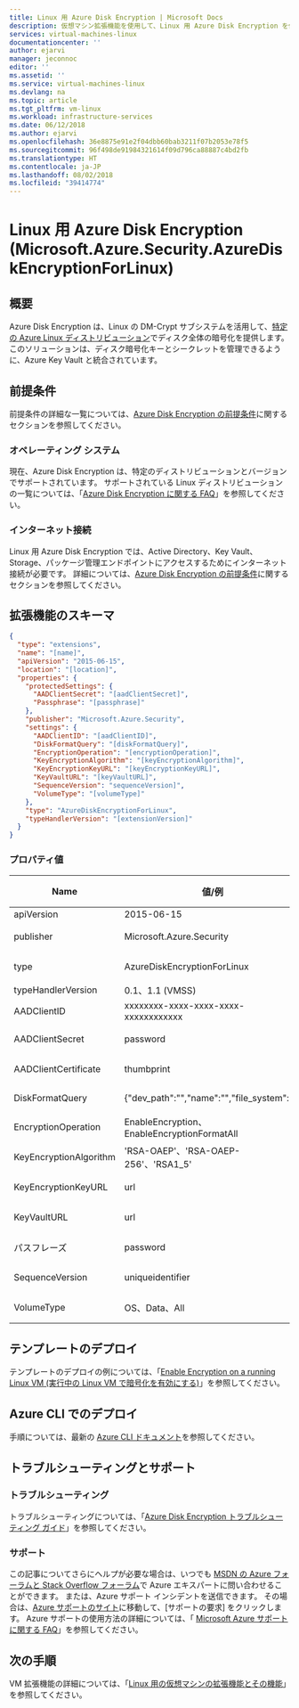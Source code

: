 ```yaml
---
title: Linux 用 Azure Disk Encryption | Microsoft Docs
description: 仮想マシン拡張機能を使用して、Linux 用 Azure Disk Encryption を仮想マシンにデプロイします。
services: virtual-machines-linux
documentationcenter: ''
author: ejarvi
manager: jeconnoc
editor: ''
ms.assetid: ''
ms.service: virtual-machines-linux
ms.devlang: na
ms.topic: article
ms.tgt_pltfrm: vm-linux
ms.workload: infrastructure-services
ms.date: 06/12/2018
ms.author: ejarvi
ms.openlocfilehash: 36e8875e91e2f04dbb60bab3211f07b2053e78f5
ms.sourcegitcommit: 96f498de91984321614f09d796ca88887c4bd2fb
ms.translationtype: HT
ms.contentlocale: ja-JP
ms.lasthandoff: 08/02/2018
ms.locfileid: "39414774"
---
```

# <a name="azure-disk-encryption-for-linux-microsoftazuresecurityazurediskencryptionforlinux"></a>Linux 用 Azure Disk Encryption (Microsoft.Azure.Security.AzureDiskEncryptionForLinux)

## <a name="overview"></a>概要

Azure Disk Encryption は、Linux の DM-Crypt サブシステムを活用して、[特定の Azure Linux ディストリビューション](https://aka.ms/adelinux)でディスク全体の暗号化を提供します。  このソリューションは、ディスク暗号化キーとシークレットを管理できるように、Azure Key Vault と統合されています。

## <a name="prerequisites"></a>前提条件

前提条件の詳細な一覧については、[Azure Disk Encryption の前提条件](
../../security/azure-security-disk-encryption-prerequisites.md)に関するセクションを参照してください。

### <a name="operating-system"></a>オペレーティング システム

現在、Azure Disk Encryption は、特定のディストリビューションとバージョンでサポートされています。  サポートされている Linux ディストリビューションの一覧については、「[Azure Disk Encryption に関する FAQ](../../security/azure-security-disk-encryption-faq.md#bkmk_LinuxOSSupport)」を参照してください。

### <a name="internet-connectivity"></a>インターネット接続

Linux 用 Azure Disk Encryption では、Active Directory、Key Vault、Storage、パッケージ管理エンドポイントにアクセスするためにインターネット接続が必要です。  詳細については、[Azure Disk Encryption の前提条件](../../security/azure-security-disk-encryption-prerequisites.md)に関するセクションを参照してください。

## <a name="extension-schema"></a>拡張機能のスキーマ

```json
{
  "type": "extensions",
  "name": "[name]",
  "apiVersion": "2015-06-15",
  "location": "[location]",
  "properties": {
    "protectedSettings": {
      "AADClientSecret": "[aadClientSecret]",
      "Passphrase": "[passphrase]"
    },
    "publisher": "Microsoft.Azure.Security",
    "settings": {
      "AADClientID": "[aadClientID]",
      "DiskFormatQuery": "[diskFormatQuery]",
      "EncryptionOperation": "[encryptionOperation]",
      "KeyEncryptionAlgorithm": "[keyEncryptionAlgorithm]",
      "KeyEncryptionKeyURL": "[keyEncryptionKeyURL]",
      "KeyVaultURL": "[keyVaultURL]",
      "SequenceVersion": "sequenceVersion]",
      "VolumeType": "[volumeType]"
    },
    "type": "AzureDiskEncryptionForLinux",
    "typeHandlerVersion": "[extensionVersion]"
  }
}
```

### <a name="property-values"></a>プロパティ値

| Name | 値/例 | データ型 |
| ---- | ---- | ---- |
| apiVersion | 2015-06-15 | date |
| publisher | Microsoft.Azure.Security | 文字列 |
| type | AzureDiskEncryptionForLinux | 文字列 |
| typeHandlerVersion | 0.1、1.1 (VMSS) | int |
| AADClientID | xxxxxxxx-xxxx-xxxx-xxxx-xxxxxxxxxxxx | GUID | 
| AADClientSecret | password | 文字列 |
| AADClientCertificate | thumbprint | 文字列 |
| DiskFormatQuery | {"dev_path":"","name":"","file_system":""} | JSON 辞書 |
| EncryptionOperation | EnableEncryption、EnableEncryptionFormatAll | 文字列 | 
| KeyEncryptionAlgorithm | 'RSA-OAEP'、'RSA-OAEP-256'、'RSA1_5' | 文字列 |
| KeyEncryptionKeyURL | url | 文字列 |
| KeyVaultURL | url | 文字列 |
| パスフレーズ | password | 文字列 | 
| SequenceVersion | uniqueidentifier | 文字列 |
| VolumeType | OS、Data、All | 文字列 |

## <a name="template-deployment"></a>テンプレートのデプロイ

テンプレートのデプロイの例については、「[Enable Encryption on a running Linux VM (実行中の Linux VM で暗号化を有効にする)](https://github.com/Azure/azure-quickstart-templates/tree/master/201-encrypt-running-linux-vm)」を参照してください。

## <a name="azure-cli-deployment"></a>Azure CLI でのデプロイ

手順については、最新の [Azure CLI ドキュメント](/cli/azure/vm/encryption?view=azure-cli-latest)を参照してください。 

## <a name="troubleshoot-and-support"></a>トラブルシューティングとサポート

### <a name="troubleshoot"></a>トラブルシューティング

トラブルシューティングについては、「[Azure Disk Encryption トラブルシューティング ガイド](../../security/azure-security-disk-encryption-tsg.md)」を参照してください。

### <a name="support"></a>サポート

この記事についてさらにヘルプが必要な場合は、いつでも [MSDN の Azure フォーラムと Stack Overflow フォーラム](https://azure.microsoft.com/support/community/)で Azure エキスパートに問い合わせることができます。 または、Azure サポート インシデントを送信できます。 その場合は、[Azure サポートのサイト](https://azure.microsoft.com/support/options/)に移動して、[サポートの要求] をクリックします。 Azure サポートの使用方法の詳細については、「 [Microsoft Azure サポートに関する FAQ](https://azure.microsoft.com/support/faq/)」を参照してください。

## <a name="next-steps"></a>次の手順

VM 拡張機能の詳細については、「[Linux 用の仮想マシンの拡張機能とその機能](features-linux.md)」を参照してください。